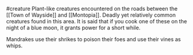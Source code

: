 #creature
Plant-like creatures encountered on the roads between the [[Town of Wayside]] and [[Montopia]]. Deadly yet relatively common creatures found in this area. It is said that if you cook one of these on the night of a blue moon, it grants power for a short while.

Mandrakes use their shrikes to poison their foes and use their vines as whips.
